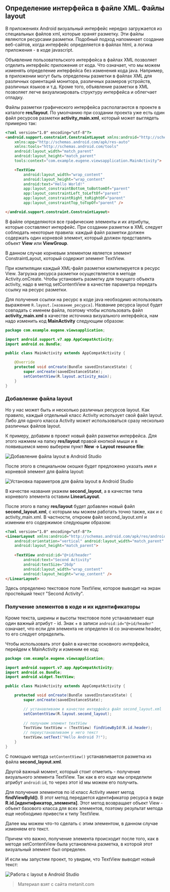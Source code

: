## Определение интерфейса в файле XML. Файлы layout

В приложениях Android визуальный интерфейс нередко загружается из специальных файлов xml, которые хранят разметку. Эти файлы являются ресурсами разметки. Подобный подход напоминает создание веб-сайтов, когда интерфейс определяется в файлах html, а логика приложения - в коде javascript.

Объявление пользовательского интерфейса в файлах XML позволяет отделить интерфейс приложения от кода. Что означает, что мы можем изменять определение интерфейса без изменения кода java. Например, в приложении могут быть определены разметки в файлах XML для различных ориентаций монитора, различных размеров устройств, различных языков и т.д. Кроме того, объявление разметки в XML позволяет легче визуализировать структуру интерфейса и облегчает отладку.

Файлы разметки графического интерфейса располагаются в проекте в каталоге **res/layout**. По умолчанию при создании проекта уже есть один файл ресурсов разметки **activity_main.xml**, который может выглядеть примерно так:

```html
<?xml version="1.0" encoding="utf-8"?>
<android.support.constraint.ConstraintLayout xmlns:android="http://schemas.android.com/apk/res/android"
    xmlns:app="http://schemas.android.com/apk/res-auto"
    xmlns:tools="http://schemas.android.com/tools"
    android:layout_width="match_parent"
    android:layout_height="match_parent"
    tools:context="com.example.eugene.viewsapplication.MainActivity">

    <TextView
        android:layout_width="wrap_content"
        android:layout_height="wrap_content"
        android:text="Hello World!"
        app:layout_constraintBottom_toBottomOf="parent"
        app:layout_constraintLeft_toLeftOf="parent"
        app:layout_constraintRight_toRightOf="parent"
        app:layout_constraintTop_toTopOf="parent" />

</android.support.constraint.ConstraintLayout>
```

В файле определяются все графические элементы и их атрибуты, которые составляют интерфейс. При создании разметки в XML следует соблюдать некоторые правила: каждый файл разметки должен содержать один корневой элемент, который должен представлять объект **View** или **ViewGroup**.

В данном случае корневым элементом является элемент ConstraintLayout, который содержит элемент TextView.

При компиляции каждый XML-файл разметки компилируется в ресурс View. Загрузка ресурса разметки осуществляется в методе Activity.onCreate. Чтобы установить разметку для текущего объекта activity, надо в метод setContentView в качестве параметра передать ссылку на ресурс разметки.

Для получения ссылки на ресурс в коде java необходимо использовать выражение `R.layout.[название_ресурса]`. Название ресурса layout будет совпадать с именем файла, поэтому чтобы использовать файл **activity_main.xml** в качестве источника визуального интерфейса, нам надо изменить код **MainActivity** следующим образом:

```java
package com.example.eugene.viewsapplication;

import android.support.v7.app.AppCompatActivity;
import android.os.Bundle;

public class MainActivity extends AppCompatActivity {

    @Override
    protected void onCreate(Bundle savedInstanceState) {
        super.onCreate(savedInstanceState);
        setContentView(R.layout.activity_main);
    }
}
```

### Добавление файла layout

Но у нас может быть и несколько различных ресурсов layout. Как правило, каждый отдельный класс Activity использует свой файл layout. Либо для одного класса Activity может использоваться сразу несколько различных файлов layout.

К примеру, добавим в проект новый файл разметки интерфейса. Для этого нажмем на папку **res/layout** правой кнопкой мыши и в появившемся меню выберем пункт **New -> Layout resource file**:

![Добавление файла layout в Android Studio](https://metanit.com/java/android/pics/2.5.png)

После этого в специальном окошке будет предложено указать имя и корневой элемент для файла layout:

![Установка параметров для файла layout в Android Studio](https://metanit.com/java/android/pics/2.6.png)

В качестве названия укажем **second_layout**, а в качестве типа корневого элемента оставим **LinearLayout**.

После этого в папку **res/layout** будет добавлен новый файл **second_layout.xml**, с которым мы можем работать точно также, как и с activity_main.xml. В частности, откроем файл second_layout.xml и изменим его содержимое следующим образом:

```html
<?xml version="1.0" encoding="utf-8"?>
<LinearLayout xmlns:android="http://schemas.android.com/apk/res/android"
    android:orientation="vertical" android:layout_width="match_parent"
    android:layout_height="match_parent">
    
    <TextView android:id="@+id/header"
        android:text="Second Activity"
        android:textSize="26dp"
        android:layout_width="wrap_content"
        android:layout_height="wrap_content" />
</LinearLayout>
```

Здесь определено текстовое поле TextView, которое выводит на экран простейший текст "Second Activity".

### Получение элементов в коде и их идентификаторы

Кроме текста, ширины и высоты текстовое поле устанавливает еще один важный атрибут - id. Знак + в записи `android:id="@+id/header"` означает, что если для элемента не определен id со значением header, то его следует определить.

Чтобы использовать этот файл в качестве основного интерфейса, перейдем к MainActivity и изменим ее код:

```java
package com.example.eugene.viewsapplication;

import android.support.v7.app.AppCompatActivity;
import android.os.Bundle;
import android.widget.TextView;

public class MainActivity extends AppCompatActivity {

    protected void onCreate(Bundle savedInstanceState) {
        super.onCreate(savedInstanceState);

        // устанавливаем в качестве интерфейса файл second_layout.xml
        setContentView(R.layout.second_layout);
        
        // получаем элемент textView
        TextView textView = (TextView) findViewById(R.id.header);
        // переустанавливаем у него текст
        textView.setText("Hello Android 7!");
    }
}
```

С помощью метода `setContentView()` устанавливается разметка из файла **second_layout.xml**.

Другой важный момент, который стоит отметить - получение визуального элемента TextView. Так как в его коде мы определили атрибут `android:id`, то через этот id мы можем его получить.

Для получения элементов по id класс Activity имеет метод **findViewById()**. В этот метод передается идентификатор ресурса в виде **R.id.[идентификатор_элемента]**. Этот метод возвращает объект View - объект базового класса для всех элементов, поэтому результат метода еще необходимо привести к типу TextView.

Далее мы можем что-то сделать с этим элементом, в данном случае изменяем его текст.

Причем что важно, получение элемента происходит после того, как в методе setContentView была установлена разметка, в которой этот визуальный элемент был определен.

И если мы запустим проект, то увидим, что TextView выводит новый текст:

![Работа с layout в Android Studio](https://metanit.com/java/android/pics/2.7.png)


> Материал взят с сайта metanit.com